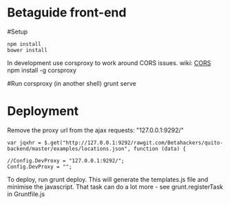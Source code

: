 Betaguide front-end
==============

#Setup 

    npm install
    bower install

In development use corsproxy to work around CORS issues. wiki: [CORS](http://en.wikipedia.org/wiki/Cross-origin_resource_sharing)
    npm install -g corsproxy

#Run
    corsproxy (in another shell)
    grunt serve

# Deployment

Remove the proxy url from the ajax requests: "127.0.0.1:9292/"

    var jqxhr = $.get("http://127.0.0.1:9292/rawgit.com/Betahackers/quito-backend/master/examples/locations.json", function (data) {

    //Config.DevProxy = "127.0.0.1:9292/";
    Config.DevProxy = "";

To deploy, run grunt deploy. This will generate the templates.js file and minimise the javascript. That task can do a lot more - see
grunt.registerTask in Gruntfile.js


